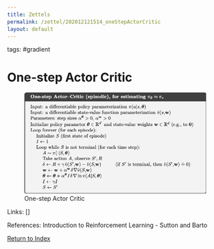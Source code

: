 ```yaml
---
title: Zettels
permalink: /zettel/202012121514_oneStepActorCritic
layout: default
---
```

tags: #gradient

# One-step Actor Critic

<figure>
  <img src="/Images/ReinforcementLearning/OneStepActorCriticPi.png"
     alt="ALT"
     class="centerImage"
     style="width: 700px;" />
  <figcaption> One-step Actor Critic </figcaption>     
</figure>

Links: []

References: Introduction to Reinforcement Learning - Sutton and Barto

[Return to Index](index)